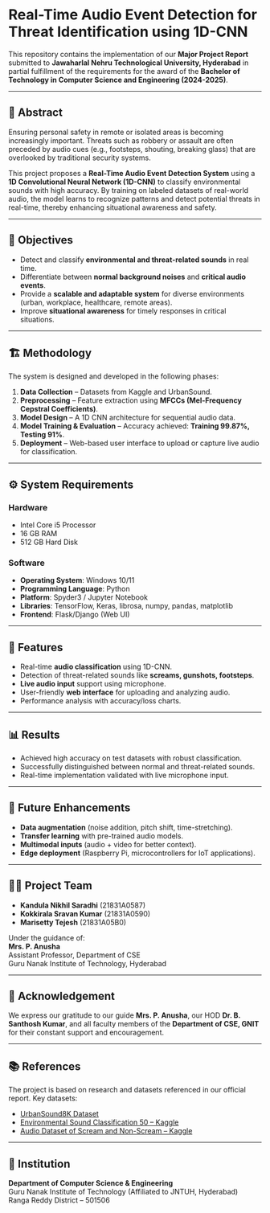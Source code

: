 # Real-Time Audio Event Detection for Threat Identification using 1D-CNN

This repository contains the implementation of our **Major Project Report** submitted to **Jawaharlal Nehru Technological University, Hyderabad** in partial fulfillment of the requirements for the award of the **Bachelor of Technology in Computer Science and Engineering (2024-2025)**.  

---

## 📖 Abstract
Ensuring personal safety in remote or isolated areas is becoming increasingly important. Threats such as robbery or assault are often preceded by audio cues (e.g., footsteps, shouting, breaking glass) that are overlooked by traditional security systems.  

This project proposes a **Real-Time Audio Event Detection System** using a **1D Convolutional Neural Network (1D-CNN)** to classify environmental sounds with high accuracy. By training on labeled datasets of real-world audio, the model learns to recognize patterns and detect potential threats in real-time, thereby enhancing situational awareness and safety.

---

## 🎯 Objectives
- Detect and classify **environmental and threat-related sounds** in real time.  
- Differentiate between **normal background noises** and **critical audio events**.  
- Provide a **scalable and adaptable system** for diverse environments (urban, workplace, healthcare, remote areas).  
- Improve **situational awareness** for timely responses in critical situations.  

---

## 🏗️ Methodology
The system is designed and developed in the following phases:
1. **Data Collection** – Datasets from Kaggle and UrbanSound.  
2. **Preprocessing** – Feature extraction using **MFCCs (Mel-Frequency Cepstral Coefficients)**.  
3. **Model Design** – A 1D CNN architecture for sequential audio data.  
4. **Model Training & Evaluation** – Accuracy achieved: **Training 99.87%, Testing 91%**.  
5. **Deployment** – Web-based user interface to upload or capture live audio for classification.  

---

## ⚙️ System Requirements

### Hardware
- Intel Core i5 Processor  
- 16 GB RAM  
- 512 GB Hard Disk  

### Software
- **Operating System**: Windows 10/11  
- **Programming Language**: Python  
- **Platform**: Spyder3 / Jupyter Notebook  
- **Libraries**: TensorFlow, Keras, librosa, numpy, pandas, matplotlib  
- **Frontend**: Flask/Django (Web UI)  

---

## 🚀 Features
- Real-time **audio classification** using 1D-CNN.  
- Detection of threat-related sounds like **screams, gunshots, footsteps**.  
- **Live audio input** support using microphone.  
- User-friendly **web interface** for uploading and analyzing audio.  
- Performance analysis with accuracy/loss charts.  

---

## 📊 Results
- Achieved high accuracy on test datasets with robust classification.  
- Successfully distinguished between normal and threat-related sounds.  
- Real-time implementation validated with live microphone input.  

---

## 🔮 Future Enhancements
- **Data augmentation** (noise addition, pitch shift, time-stretching).  
- **Transfer learning** with pre-trained audio models.  
- **Multimodal inputs** (audio + video for better context).  
- **Edge deployment** (Raspberry Pi, microcontrollers for IoT applications).  

---

## 👨‍💻 Project Team
- **Kandula Nikhil Saradhi** (21831A0587)  
- **Kokkirala Sravan Kumar** (21831A0590)  
- **Marisetty Tejesh** (21831A05B0)  

Under the guidance of:  
**Mrs. P. Anusha**  
Assistant Professor, Department of CSE  
Guru Nanak Institute of Technology, Hyderabad  

---

## 📜 Acknowledgement
We express our gratitude to our guide **Mrs. P. Anusha**, our HOD **Dr. B. Santhosh Kumar**, and all faculty members of the **Department of CSE, GNIT** for their constant support and encouragement.  

---

## 📚 References
The project is based on research and datasets referenced in our official report. Key datasets:  
- [UrbanSound8K Dataset](https://urbansounddataset.weebly.com/download-urbansound8k.html)  
- [Environmental Sound Classification 50 – Kaggle](https://www.kaggle.com/datasets/mmoreaux/environmental-sound-classification-50)  
- [Audio Dataset of Scream and Non-Scream – Kaggle](https://www.kaggle.com/datasets/aananehsansiam/audio-dataset-of-scream-and-non-scream)  

---

## 🏫 Institution
**Department of Computer Science & Engineering**  
Guru Nanak Institute of Technology (Affiliated to JNTUH, Hyderabad)  
Ranga Reddy District – 501506  
